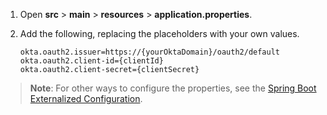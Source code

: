 1. Open **src** > **main** > **resources** > **application.properties**.
1. Add the following, replacing the placeholders with your own values.

   ```properties
   okta.oauth2.issuer=https://{yourOktaDomain}/oauth2/default
   okta.oauth2.client-id={clientId}
   okta.oauth2.client-secret={clientSecret}
   ```

> **Note**: For other ways to configure the properties, see the [Spring Boot Externalized Configuration](https://docs.spring.io/spring-boot/docs/current/reference/html/features.html#features.external-config).
